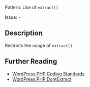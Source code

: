 Pattern: Use of `extract()`

Issue: -

## Description

Restricts the usage of `extract()`.

## Further Reading

* [WordPress PHP Coding Standards](https://make.wordpress.org/core/handbook/best-practices/coding-standards/php/#dont-extract)
* [WordPress.PHP.DontExtract](https://github.com/WordPress/WordPress-Coding-Standards/tree/develop/WordPress/Sniffs/PHP/DontExtractSniff.php)